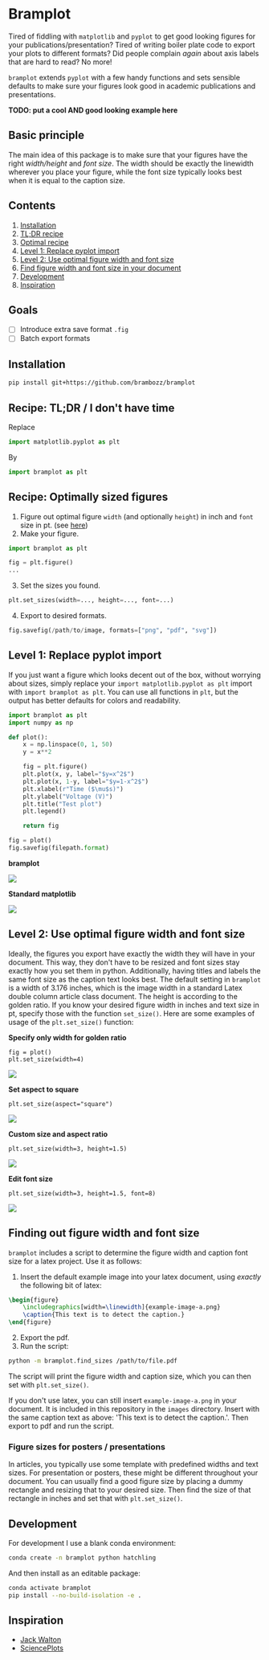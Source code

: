 # Bramplot

Tired of fiddling with `matplotlib` and `pyplot` to get good looking figures for your publications/presentation?
Tired of writing boiler plate code to export your plots to different formats?
Did people complain *again* about axis labels that are hard to read?
No more!

`bramplot` extends `pyplot` with a few handy functions and sets sensible defaults to make sure your figures look good in academic publications and presentations.

**TODO: put a cool AND good looking example here**

## Basic principle

The main idea of this package is to make sure that your figures have the right *width/height* and *font size*.
The width should be exactly the linewidth wherever you place your figure, while the font size typically looks best when it is equal to the caption size.

## Contents

1. [Installation](#installation)
1. [TL;DR recipe](#recipe-tldr--i-dont-have-time)
1. [Optimal recipe](#recipe-optimally-sized-figures)
1. [Level 1: Replace pyplot import](#level-1-replace-pyplot-import)
1. [Level 2: Use optimal figure width and font size](#level-2-use-optimal-figure-width-and-font-size)
1. [Find figure width and font size in your document](#finding-out-figure-width-and-font-size)
1. [Development](#development)
1. [Inspiration](#inspiration)

## Goals

- [ ] Introduce extra save format `.fig`
- [ ] Batch export formats

## Installation

```sh
pip install git+https://github.com/brambozz/bramplot
```

## Recipe: TL;DR / I don't have time

Replace

```py
import matplotlib.pyplot as plt
```

By

```py
import bramplot as plt
```

## Recipe: Optimally sized figures

1. Figure out optimal figure `width` (and optionally `height`) in inch and `font` size in pt. (see [here](#finding-out-figure-width-and-font-size))
2. Make your figure.

```py
import bramplot as plt

fig = plt.figure()
...
```

3. Set the sizes you found.

```py
plt.set_sizes(width=..., height=..., font=...)
```

4. Export to desired formats.

```py
fig.savefig(/path/to/image, formats=["png", "pdf", "svg"])
```

## Level 1: Replace pyplot import

If you just want a figure which looks decent out of the box, without worrying about sizes, simply replace your `import matplotlib.pyplot as plt` import with `import bramplot as plt`.
You can use all functions in `plt`, but the output has better defaults for colors and readability.

```py
import bramplot as plt
import numpy as np

def plot():
    x = np.linspace(0, 1, 50)
    y = x**2

    fig = plt.figure()
    plt.plot(x, y, label="$y=x^2$")
    plt.plot(x, 1-y, label="$y=1-x^2$")
    plt.xlabel(r"Time ($\mu$s)")
    plt.ylabel("Voltage (V)")
    plt.title("Test plot")
    plt.legend()

    return fig

fig = plot()
fig.savefig(filepath.format)
```

**bramplot**

![](images/bramplot.png)

**Standard matplotlib**

![](images/matplotlib.png)

## Level 2: Use optimal figure width and font size

Ideally, the figures you export have exactly the width they will have in your document.
This way, they don't have to be resized and font sizes stay exactly how you set them in python.
Additionally, having titles and labels the same font size as the caption text looks best.
The default setting in `bramplot` is a width of 3.176 inches, which is the image width in a standard Latex double column article class document.
The height is according to the golden ratio.
If you know your desired figure width in inches and text size in pt, specify those with the function `set_size()`.
Here are some examples of usage of the `plt.set_size()` function:

**Specify only width for golden ratio**

```
fig = plot()
plt.set_size(width=4)
```

![](images/bramplot_width_4.png)

**Set aspect to square**

```
plt.set_size(aspect="square")
```

![](images/bramplot_square.png)

**Custom size and aspect ratio**

```
plt.set_size(width=3, height=1.5)
```

![](images/bramplot_width_3_half_aspect.png)

**Edit font size**

```
plt.set_size(width=3, height=1.5, font=8)
```

![](images/bramplot_width_3_half_aspect_font_8.png)

## Finding out figure width and font size

`bramplot` includes a script to determine the figure width and caption font size for a latex project.
Use it as follows:

1. Insert the default example image into your latex document, using *exactly* the following bit of latex:

```tex
\begin{figure}
    \includegraphics[width=\linewidth]{example-image-a.png}
    \caption{This text is to detect the caption.}
\end{figure}
```

2. Export the pdf.
3. Run the script:

```sh
python -m bramplot.find_sizes /path/to/file.pdf
```

The script will print the figure width and caption size, which you can then set with `plt.set_size()`.

If you don't use latex, you can still insert `example-image-a.png` in your document.
It is included in this repository in the `images` directory.
Insert with the same caption text as above: 'This text is to detect the caption.'.
Then export to pdf and run the script.

### Figure sizes for posters / presentations

In articles, you typically use some template with predefined widths and text sizes.
For presentation or posters, these might be different throughout your document.
You can usually find a good figure size by placing a dummy rectangle and resizing that to your desired size.
Then find the size of that rectangle in inches and set that with `plt.set_size()`.

## Development

For development I use a blank conda environment:

```sh
conda create -n bramplot python hatchling
```

And then install as an editable package:

```sh
conda activate bramplot
pip install --no-build-isolation -e .
```

## Inspiration

- [Jack Walton](https://jwalton.info/Embed-Publication-Matplotlib-Latex/)
- [SciencePlots](https://github.com/garrettj403/SciencePlots)
